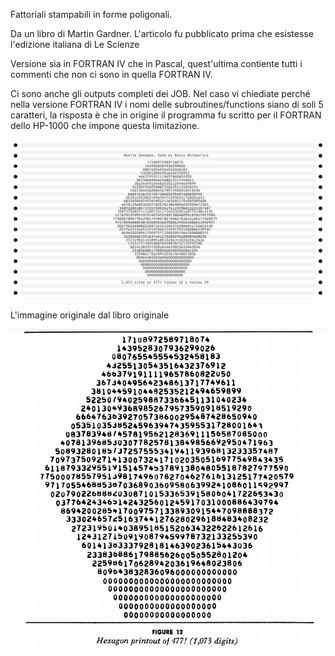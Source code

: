 Fattoriali stampabili in forme poligonali.

Da un libro di Martin Gardner. L'articolo fu pubblicato prima che esistesse l'edizione italiana di Le Scienze

Versione sia in FORTRAN IV che in Pascal, quest'ultima contiente tutti i commenti che non ci sono in quella FORTRAN IV.

Ci sono anche gli outputs completi dei JOB. Nel caso vi chiediate perché nella versione FORTRAN IV i nomi delle subroutines/functions
siano di soli 5 caratteri, la risposta è che in origine il programma fu scritto per il FORTRAN dello HP-1000 che impone questa limitazione.

![Output](https://github.com/MarcoVerpelli/Sorgenti-Mainframe/blob/master/FigureFattoriali/OUTPUT.png)

L'immagine originale dal libro originale

![Originale](https://github.com/MarcoVerpelli/Sorgenti-Mainframe/blob/master/FigureFattoriali/ORIGINALE.png)
